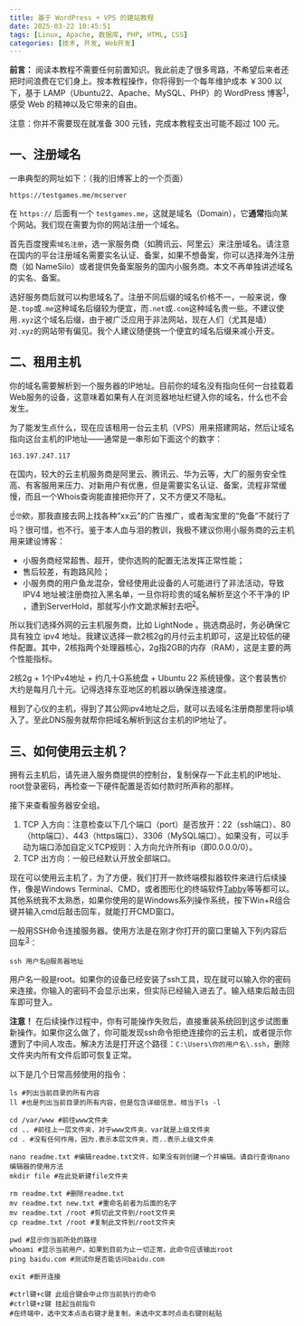 ```yaml
---
title: 基于 WordPress + VPS 的建站教程
date: 2025-03-22 10:45:51
tags: [Linux, Apache, 数据库, PHP, HTML, CSS]
categories: [技术, 开发, Web开发]
---
```


**前言：** 阅读本教程不需要任何前置知识。我此前走了很多弯路，不希望后来者还把时间浪费在它们身上。按本教程操作，你将得到一个每年维护成本 ￥300 以下，基于 LAMP（Ubuntu22、Apache、MySQL、PHP）的 WordPress 博客<sup>[1]</sup>，感受 Web 的精神以及它带来的自由。

注意：你并不需要现在就准备 300 元钱，完成本教程支出可能不超过 100 元。

[1]:☝️🤓欸，那我为啥需要个WordPress博客呢，BB空间不香吗。理由有很多，一是如今海内外的社交媒体，个个是食贴兽，你写了那点玩意鬼知道哪天被吞了。二是如果你打算学点Web开发，直接从零开始搭个网站不现实，选择博客托管平台呢又锻炼不到，而WordPress能先帮你建个站出来，还不剥夺你的自定义空间。

## 一、注册域名

一串典型的网址如下：（我的旧博客上的一个页面）

```
https://testgames.me/mcserver
```

在 `https://` 后面有一个 `testgames.me`，这就是域名（Domain），它**通常**指向某个网站。我们现在需要为你的网站注册一个域名。

首先百度搜索`域名注册`，选一家服务商（如腾讯云、阿里云）来注册域名。请注意在国内的平台注册域名需要实名认证、备案，如果不想备案，你可以选择海外注册商（如 NameSilo）或者提供免备案服务的国内小服务商。本文不再单独讲述域名的实名、备案。

选好服务商后就可以构思域名了。注册不同后缀的域名价格不一，一般来说，像是`.top`或`.me`这种域名后缀较为便宜，而`.net`或`.com`这种域名贵一些。不建议使用`.xyz`这个域名后缀，由于被广泛应用于非法网站，现在人们（尤其是墙）对`.xyz`的网站带有偏见。我个人建议随便挑一个便宜的域名后缀来减小开支。

## 二、租用主机

你的域名需要解析到一个服务器的IP地址。目前你的域名没有指向任何一台挂载着Web服务的设备，这意味着如果有人在浏览器地址栏键入你的域名，什么也不会发生。

为了能发生点什么，现在应该租用一台云主机（VPS）用来搭建网站，然后让域名指向这台主机的IP地址——通常是一串形如下面这个的数字：

```
163.197.247.117
```

在国内，较大的云主机服务商是阿里云、腾讯云、华为云等，大厂的服务安全性高、有客服用来压力、对新用户有优惠，但是需要实名认证、备案，流程非常缓慢，而且一个Whois查询能直接把你开了，又不方便又不隐私。

☝️🤓欸，那我直接去网上找各种“xx云”的广告推广，或者淘宝里的“免备”不就行了吗？很可惜，也不行。鉴于本人血与泪的教训，我极不建议你用小服务商的云主机用来建设博客：

- 小服务商经常超售、超开，使你选购的配置无法发挥正常性能；
- 售后较差，有跑路风险；
- 小服务商的用户鱼龙混杂，曾经使用此设备的人可能进行了非法活动，导致 IPV4 地址被注册商拉入黑名单，一旦你将珍贵的域名解析至这个不干净的 IP ，遭到ServerHold，那就写小作文跪求解封去吧<sup>[2]</sup>。

[2]:本人两次遭到ServerHold，零次解封成功。

所以我们选择外网的云主机服务商，比如 LightNode 。挑选商品时，务必确保它具有独立 ipv4 地址。我建议选择一款2核2g的月付云主机即可，这是比较低的硬件配置。其中，2核指两个处理器核心，2g指2GB的内存（RAM），这是主要的两个性能指标。

2核2g + 1个IPv4地址 + 约几十G系统盘 + Ubuntu 22 系统镜像，这个套装售价大约是每月几十元。记得选择东亚地区的机器以确保连接速度。

租到了心仪的主机，得到了其公网ipv4地址之后，就可以去域名注册商那里将ip填入了。至此DNS服务就帮你把域名解析到这台主机的IP地址了。

## 三、如何使用云主机？

拥有云主机后，请先进入服务商提供的控制台，复制保存一下此主机的IP地址、root登录密码，再检查一下硬件配置是否如付款时所声称的那样。

接下来查看服务器安全组。
1. TCP 入方向：注意检查以下几个端口（port）是否放开：22（ssh端口）、80（http端口）、443（https端口）、3306（MySQL端口）。如果没有，可以手动为端口添加自定义TCP规则：入方向允许所有ip（即0.0.0.0/0）。
2. TCP 出方向：一般已经默认开放全部端口。

现在可以使用云主机了，为了方便，我们打开一款终端模拟器软件来进行后续操作，像是Windows Terminal、CMD，或者图形化的终端软件[Tabby](https://tabby.sh/)等等都可以。其他系统我不太熟悉，如果你使用的是Windows系列操作系统，按下Win+R组合键并输入cmd后敲击回车，就能打开CMD窗口。

一般用SSH命令连接服务器。使用方法是在刚才你打开的窗口里输入下列内容后回车<sup>[3]</sup>：

[3]:极个别的设备没有预装ssh，需要手动安装。而前面列出的Tabby等功能比较强大的终端模拟器，已经提供了图形化的ssh连接方式，不再需要每次手动输入命令，在此不做演示。

```shell
ssh 用户名@服务器地址
```

用户名一般是root。如果你的设备已经安装了ssh工具，现在就可以输入你的密码来连接。你输入的密码不会显示出来，但实际已经输入进去了。输入结束后敲击回车即可登入。

**注意！** 在后续操作过程中，你有可能操作失败后，直接重装系统回到这步试图重新操作。如果你这么做了，你可能发现ssh命令拒绝连接你的云主机，或者提示你遭到了中间人攻击。解决方法是打开这个路径：`C:\Users\你的用户名\.ssh`，删除文件夹内所有文件后即可恢复正常。

以下是几个日常高频使用的指令：

``` shell
ls #列出当前目录的所有内容
ll #也是列出当前目录的所有内容，但是包含详细信息，相当于ls -l

cd /var/www #前往www文件夹
cd .. #前往上一层文件夹，对于www文件夹，var就是上级文件夹
cd . #没有任何作用，因为.表示本层文件夹，而..表示上级文件夹

nano readme.txt #编辑readme.txt文件，如果没有则创建一个并编辑。请自行查询nano编辑器的使用方法
mkdir file #在此处新建file文件夹

rm readme.txt #删除readme.txt
mv readme.txt new.txt #重命名前者为后面的名字
mv readme.txt /root #剪切此文件到/root文件夹
cp readme.txt /root #复制此文件到/root文件夹

pwd #显示你当前所处的路径
whoami #显示当前用户，如果到目前为止一切正常，此命令应该输出root
ping baidu.com #测试你是否能访问baidu.com

exit #断开连接

#ctrl键+c键 此组合键会中止你当前执行的命令
#ctrl键+z键 挂起当前指令
#在终端中，选中文本点击右键才是复制，未选中文本时点击右键则粘贴
```






